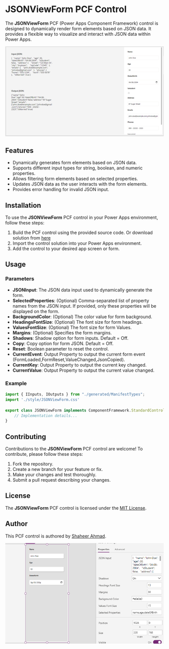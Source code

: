 # JSONViewForm PCF Control

The **JSONViewForm** PCF (Power Apps Component Framework) control is designed to dynamically render form elements based on JSON data. It provides a flexible way to visualize and interact with JSON data within Power Apps.

![Preview](./Assets/Preview.png)

## Features

- Dynamically generates form elements based on JSON data.
- Supports different input types for string, boolean, and numeric properties.
- Allows filtering form elements based on selected properties.
- Updates JSON data as the user interacts with the form elements.
- Provides error handling for invalid JSON input.

## Installation

To use the **JSONViewForm** PCF control in your Power Apps environment, follow these steps:

1. Build the PCF control using the provided source code. Or download solution from [here](./Solution/JSONForm.zip)
2. Import the control solution into your Power Apps environment.
3. Add the control to your desired app screen or form.

## Usage

### Parameters

- **JSONInput**: The JSON data input used to dynamically generate the form.
- **SelectedProperties**: (Optional) Comma-separated list of property names from the JSON input. If provided, only these properties will be displayed on the form.
- **BackgroundColor**: (Optional) The color value for form background.
- **HeadingsFontSize**: (Optional) The font size for form headings.
- **ValuesFontSize**: (Optional) The font size for form Values.
- **Margins**: (Optional) Specifies the form margins.
- **Shadows**: Shadow option for form inputs. Default = Off.
- **Copy**: Copy option for form JSON. Default = Off.
- **Reset**: Boolean parameter to reset the control.
- **CurrentEvent**: Output Property to output the current form event (FormLoaded,FormReset,ValueChanged,JsonCopied).
- **CurrentKey**: Output Property to output the current key changed.
- **CurrentValue**: Output Property to output the current value changed.

### Example

```typescript
import { IInputs, IOutputs } from "./generated/ManifestTypes";
import './style/JSONViewForm.css'

export class JSONViewForm implements ComponentFramework.StandardControl<IInputs, IOutputs> {
    // Implementation details...
}
```

## Contributing

Contributions to the **JSONViewForm** PCF control are welcome! To contribute, please follow these steps:

1. Fork the repository.
2. Create a new branch for your feature or fix.
3. Make your changes and test thoroughly.
4. Submit a pull request describing your changes.

## License

The **JSONViewForm** PCF control is licensed under the [MIT License](LICENSE).

## Author

This PCF control is authored by [Shaheer Ahmad](https://github.com/shaheerahmadch).



![Properties](./Assets/Properties.png)